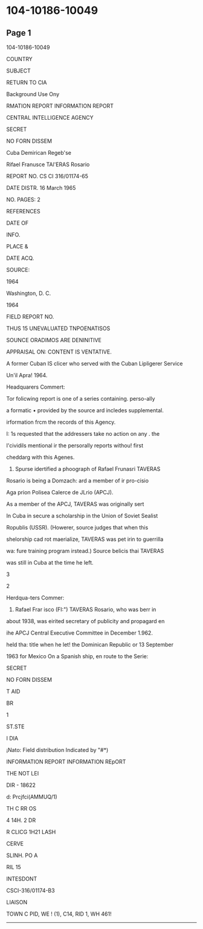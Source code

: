 # 104-10186-10049

## Page 1

104-10186-10049

COUNTRY

SUBJECT

RETURN TO CIA

Background Use Ony

RMATION REPORT INFORMATION REPORT

CENTRAL INTELLIGENCE AGENCY

SECRET

NO FORN DISSEM

Cuba Demirican Regeb'se

Rifael Franusce TAl'ERAS Rosario

REPORT NO. CS CI 316/01174-65

DATE DISTR. 16 March 1965

NO. PAGES: 2

REFERENCES

DATE OF

INFO.

PLACE &

DATE ACQ.

SOURCE:

1964

Washington, D. C.

1964

FIELD REPORT NO.

THUS 15 UNEVALUATED TNPOENATISOS

SOUNCE ORADIMOS ARE DENINITIVE

APPRAISAL ON: CONTENT IS VENTATIVE.

A former Cuban IS clicer who served with the Cuban Lipligerer Service

Un'il Apra! 1964.

Headquarers Commert:

Tor folicwing report is one of a series containing. perso-ally

a formatic • provided by the source ard incledes supplemental.

irformation frcm the records of this Agency.

I: 1s requested that the addressers take no action on any . the

I'cividils mentional ir the persorally reports withou! first

cheddarg with this Agenes.

1. Spurse idertified a phoograph of Rafael Frunasri TAVERAS

Rosario is being a Domzach: ard a member of ir pro-cisio

Aga prion Polisea Calerce de JLrio (APCJ).

As a member of the APCJ, TAVERAS was originally sert

In Cuba in secure a scholarship in the Union of Soviet Sealist

Ropublis (USSR). (Howerer, source judges that when this

shelorship cad rot maerialize, TAVERAS was pet irin to guerrilla

wa: fure training program irstead.) Source belicis thai TAVERAS

was still in Cuba at the time he left.

3

2

Herdqua-ters Commer:

1. Rafael Frar isco (FI:") TAVERAS Rosario, who was berr in

about 1938, was eirited secretary of publicity and propagard en

ihe APCJ Central Executive Committee in December 1.962.

held tha: title when he let! the Dominican Republic or 13 September

1963 for Mexico On a Spanish ship, en route to the Serie:

SECRET

NO FORN DISSEM

T AID

BR

1

ST.STE

I DIA

¡Nato: Field distribution Indicated by "#*)

INFORMATION REPORT INFORMATION REpORT

THE NOT LEI

DIR - 18622

d: Prcjfci(AMMUQ/1)

TH C RR OS

4 14H. 2 DR

R CLICG 1H21 LASH

CERVE

SLINH. PO A

RIL 15

INTESDONT

CSCI-316/01174-B3

LIAISON

TOWN C PID, WE ! (1), C14, RID 1, WH 461!

---

